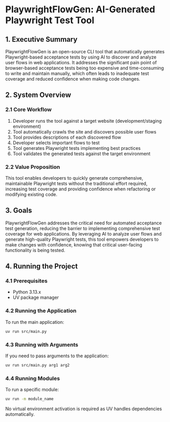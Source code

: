 # PlaywrightFlowGen: AI-Generated Playwright Test Tool

## 1. Executive Summary

PlaywrightFlowGen is an open-source CLI tool that automatically generates Playwright-based acceptance tests by using AI to discover and analyze user flows in web applications. It addresses the significant pain point of browser-based acceptance tests being too expensive and time-consuming to write and maintain manually, which often leads to inadequate test coverage and reduced confidence when making code changes.

## 2. System Overview

### 2.1 Core Workflow

1. Developer runs the tool against a target website (development/staging environment)
2. Tool automatically crawls the site and discovers possible user flows
3. Tool provides descriptions of each discovered flow
4. Developer selects important flows to test
5. Tool generates Playwright tests implementing best practices
6. Tool validates the generated tests against the target environment

### 2.2 Value Proposition

This tool enables developers to quickly generate comprehensive, maintainable Playwright tests without the traditional effort required, increasing test coverage and providing confidence when refactoring or modifying existing code.

## 3. Goals

PlaywrightFlowGen addresses the critical need for automated acceptance test generation, reducing the barrier to implementing comprehensive test coverage for web applications. By leveraging AI to analyze user flows and generate high-quality Playwright tests, this tool empowers developers to make changes with confidence, knowing that critical user-facing functionality is being tested.

## 4. Running the Project

### 4.1 Prerequisites

- Python 3.13.x
- UV package manager

### 4.2 Running the Application

To run the main application:

```bash
uv run src/main.py
```

### 4.3 Running with Arguments

If you need to pass arguments to the application:

```bash
uv run src/main.py arg1 arg2
```

### 4.4 Running Modules

To run a specific module:

```bash
uv run -m module_name
```

No virtual environment activation is required as UV handles dependencies automatically.